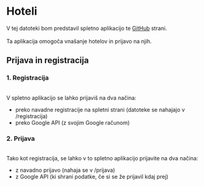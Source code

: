# Hoteli
V tej datoteki bom predstavil spletno aplikacijo te [GitHub](https://github.com) strani.
<br><br>
Ta aplikacija omogoča vnašanje hotelov in prijavo na njih.
## Prijava in registracija
### 1. Registracija
<br>V spletno aplikacijo se lahko prijaviš na dva načina:<br>
- preko navadne registracije na spletni strani (datoteke se nahajajo v /registracija)
- preko Google API (z svojim Google računom)
### 2. Prijava
<br>Tako kot registracija, se lahko v to spletno aplikacijo prijavite na dva načina:<br>
- z navadno prijavo (nahaja se v /prijava)
- z Google API (ki shrani podatke, če si se že prijavil kdaj prej)
